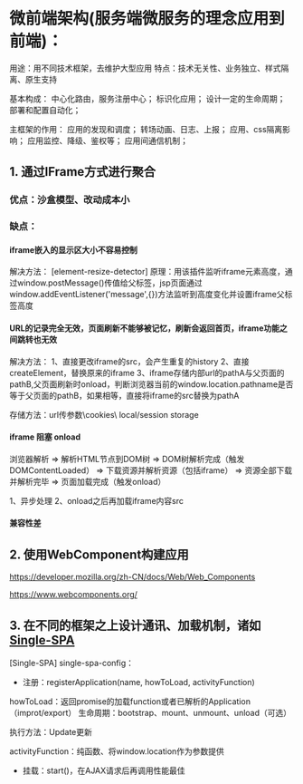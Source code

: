 # 微前端架构(服务端微服务的理念应用到前端)：
用途：用不同技术框架，去维护大型应用
特点：技术无关性、业务独立、样式隔离、原生支持

基本构成：
中心化路由，服务注册中心；
标识化应用；
设计一定的生命周期；
部署和配置自动化；

主框架的作用：
应用的发现和调度；
转场动画、日志、上报；
应用、css隔离影响；
应用监控、降级、鉴权等；
应用间通信机制；

## 1. 通过IFrame方式进行聚合

### 优点：沙盒模型、改动成本小

### 缺点：
#### iframe嵌入的显示区大小不容易控制
解决方法：
[element-resize-detector]
原理：用该插件监听iframe元素高度，通过window.postMessage()传值给父标签，jsp页面通过 window.addEventListener('message',{})方法监听到高度变化并设置iframe父标签高度

#### URL的记录完全无效，页面刷新不能够被记忆，刷新会返回首页，iframe功能之间跳转也无效
解决方法：
1、直接更改iframe的src，会产生重复的history
2、直接createElement，替换原来的iframe
3、iframe存储内部url的pathA与父页面的pathB,父页面刷新时onload，判断浏览器当前的window.location.pathname是否等于父页面的pathB，如果相等，直接将iframe的src替换为pathA

存储方法：url传参数\cookies\ local/session storage
#### iframe 阻塞 onload
浏览器解析 => 解析HTML节点到DOM树 => DOM树解析完成（触发DOMContentLoaded） => 下载资源并解析资源（包括iframe） => 资源全部下载并解析完毕 => 页面加载完成（触发onload）

1、异步处理
2、onload之后再加载iframe内容src

#### 兼容性差

## 2. 使用WebComponent构建应用

https://developer.mozilla.org/zh-CN/docs/Web/Web_Components

https://www.webcomponents.org/

## 3. 在不同的框架之上设计通讯、加载机制，诸如 [Single-SPA](https://single-spa.js.org/)

[Single-SPA]
single-spa-config：
- 注册：registerApplication(name, howToLoad, activityFunction)


howToLoad：返回promise的加载function或者已解析的Application（improt/export）
生命周期：bootstrap、mount、unmount、unload（可选）

执行方法：Update更新

activityFunction：纯函数、将window.location作为参数提供

- 挂载：start()，在AJAX请求后再调用性能最佳